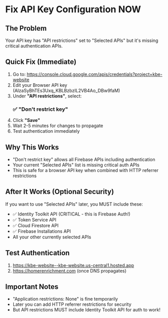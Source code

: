 # Fix API Key Configuration NOW

## The Problem

Your API key has "API restrictions" set to "Selected APIs" but it's missing critical authentication APIs.

## Quick Fix (Immediate)

1. Go to: https://console.cloud.google.com/apis/credentials?project=kbe-website
2. Edit your Browser API key (AIzaSyBhTEs3Uxq_KBLBzbzIL2VB4Ao_DBw9faM)
3. Under **"API restrictions"**, select:
   ### ✅ "Don't restrict key"
4. Click **"Save"**
5. Wait 2-5 minutes for changes to propagate
6. Test authentication immediately

## Why This Works

- "Don't restrict key" allows all Firebase APIs including authentication
- Your current "Selected APIs" list is missing critical auth APIs
- This is safe for a browser API key when combined with HTTP referrer restrictions

## After It Works (Optional Security)

If you want to use "Selected APIs" later, you MUST include these:

- ✅ Identity Toolkit API (CRITICAL - this is Firebase Auth!)
- ✅ Token Service API
- ✅ Cloud Firestore API
- ✅ Firebase Installations API
- All your other currently selected APIs

## Test Authentication

1. https://kbe-website--kbe-website.us-central1.hosted.app
2. https://homerenrichment.com (once DNS propagates)

## Important Notes

- "Application restrictions: None" is fine temporarily
- Later you can add HTTP referrer restrictions for security
- But API restrictions MUST include Identity Toolkit API for auth to work!
